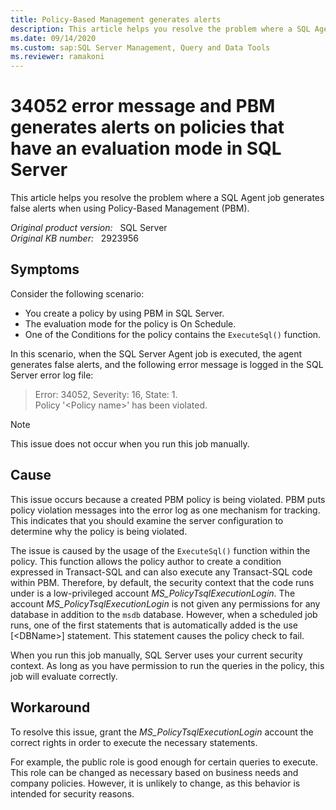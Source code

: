 ```yaml
---
title: Policy-Based Management generates alerts
description: This article helps you resolve the problem where a SQL Agent job generates false alerts when using Policy-Based Management (PBM).
ms.date: 09/14/2020
ms.custom: sap:SQL Server Management, Query and Data Tools
ms.reviewer: ramakoni
---
```

# 34052 error message and PBM generates alerts on policies that have an evaluation mode in SQL Server

This article helps you resolve the problem where a SQL Agent job generates false alerts when using Policy-Based Management (PBM).

_Original product version:_ &nbsp; SQL Server  
_Original KB number:_ &nbsp; 2923956

## Symptoms

Consider the following scenario:

- You create a policy by using PBM in SQL Server.
- The evaluation mode for the policy is On Schedule.
- One of the Conditions for the policy contains the `ExecuteSql()` function.

In this scenario, when the SQL Server Agent job is executed, the agent generates false alerts, and the following error message is logged in the SQL Server error log file:

> Error: 34052, Severity: 16, State: 1.  
Policy '\<Policy name>' has been violated.

> [!NOTE]
> This issue does not occur when you run this job manually.

## Cause

This issue occurs because a created PBM policy is being violated. PBM puts policy violation messages into the error log as one mechanism for tracking. This indicates that you should examine the server configuration to determine why the policy is being violated.

The issue is caused by the usage of the `ExecuteSql()` function within the policy. This function allows the policy author to create a condition expressed in Transact-SQL and can also execute any Transact-SQL code within PBM. Therefore, by default, the security context that the code runs under is a low-privileged account *MS_PolicyTsqlExecutionLogin*. The account *MS_PolicyTsqlExecutionLogin* is not given any permissions for any database in addition to the `msdb` database. However, when a scheduled job runs, one of the first statements that is automatically added is the use [\<DBName>] statement. This statement causes the policy check to fail.

When you run this job manually, SQL Server uses your current security context. As long as you have permission to run the queries in the policy, this job will evaluate correctly.

## Workaround

To resolve this issue, grant the *MS_PolicyTsqlExecutionLogin* account the correct rights in order to execute the necessary statements.

For example, the public role is good enough for certain queries to execute. This role can be changed as necessary based on business needs and company policies. However, it is unlikely to change, as this behavior is intended for security reasons.
